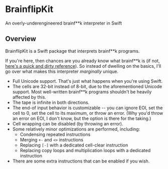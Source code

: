 # BrainflipKit
An overly-underengineered brainf\*\*k interpreter in Swift

## Overview

BrainflipKit is a Swift package that interprets brainf\*\*k programs. 

If you're here, then chances are you already know what brainf\*\*k is (if not, [here's a quick and dirty reference](http://brainfuck.org/brainfuck.html)). So instead of dwelling on the basics, I'll go over what makes this interpreter *marginally* unique.

 - Full Unicode support. That's just what happens when you're using Swift.
 - The cells are 32-bit instead of 8-bit, due to the aforementioned Unicode support. Most well-written brainf\*\*k programs shouldn't be heavily affected by this.
 - The tape is infinite in both directions.
 - The end-of input behavior is customizable -- you can ignore EOI, set the cell to 0, set the cell to its maximum, or throw an error. (Why you'd throw an error on EOI, I don't know, but the option is there for the taking.)
 - Cell wrapping can be disabled (by throwing an error).
 - Some relatively minor optimizations are performed, including:
   - Condensing repeated instructions
   - Merging `+-` and `<>` instructions
   - Replacing `[-]` with a dedicated cell-clear instruction
   - Replacing copy loops and multiplication loops with a dedicated instruction
 - There are some extra instructions that can be enabled if you wish.
